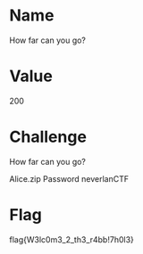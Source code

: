 # Name
How far can you go?

# Value
200

# Challenge 
How far can you go?

Alice.zip
Password neverlanCTF

# Flag

flag{W3lc0m3_2_th3_r4bb!7h0l3}




